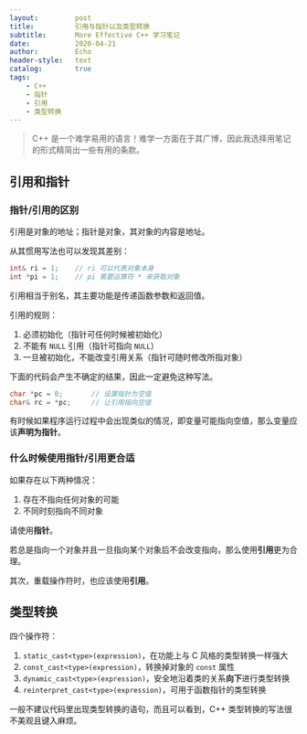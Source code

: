 ```yaml
---
layout:         post
title:          引用与指针以及类型转换
subtitle:       More Effective C++ 学习笔记
date:           2020-04-21
author:         Echo
header-style:   text
catalog:        true
tags: 
    - C++
    - 指针
    - 引用
    - 类型转换
---
```


> C++ 是一个难学易用的语言！难学一方面在于其广博，因此我选择用笔记的形式精简出一些有用的条款。

## 引用和指针

### 指针/引用的区别

引用是对象的地址；指针是对象，其对象的内容是地址。

从其惯用写法也可以发现其差别：

```c++
int& ri = 1;    // ri 可以代表对象本身
int *pi = 1;    // pi 需要运算符 * 来获取对象
```

引用相当于别名，其主要功能是传递函数参数和返回值。

引用的规则：

1. 必须初始化（指针可任何时候被初始化）
2. 不能有 `NULL` 引用（指针可指向 `NULL`）
3. 一旦被初始化，不能改变引用关系（指针可随时修改所指对象）

下面的代码会产生不确定的结果，因此一定避免这种写法。

```c++
char *pc = 0;       // 设置指针为空值
char& rc = *pc;     // 让引用指向空值
```

有时候如果程序运行过程中会出现类似的情况，即变量可能指向空值，那么变量应该**声明为指针**。

### 什么时候使用指针/引用更合适

如果存在以下两种情况：

1. 存在不指向任何对象的可能
2. 不同时刻指向不同对象

请使用**指针**。

若总是指向一个对象并且一旦指向某个对象后不会改变指向，那么使用**引用**更为合理。

其次，重载操作符时，也应该使用**引用**。

## 类型转换

四个操作符：

1. `static_cast<type>(expression)`，在功能上与 C 风格的类型转换一样强大
2. `const_cast<type>(expression)`，转换掉对象的 `const` 属性
3. `dynamic_cast<type>(expression)`，安全地沿着类的关系**向下**进行类型转换
4. `reinterpret_cast<type>(expression)`，可用于函数指针的类型转换

一般不建议代码里出现类型转换的语句，而且可以看到，C++ 类型转换的写法很不美观且键入麻烦。
